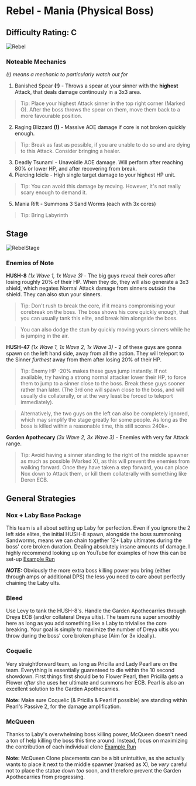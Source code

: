 # Rebel - Mania (Physical Boss)
## Difficulty Rating: C

![Rebel](https://i.ibb.co/jLZgMrf/dnplayer-Nc9-Il100-BW.png)

### Noteable Mechanics
*(!) means a mechanic to particularly watch out for*
1. Banished Spear **(!)** - Throws a spear at your sinner with the **highest** Attack, that deals damage continously in a 3x3 area.
> Tip: Place your highest Attack sinner in the top right corner (Marked O). After the boss throws the spear on them, move them back to a more favourable position.
2. Raging Blizzard **(!)** - Massive AOE damage if core is not broken quickly enough.
> Tip: Break as fast as possible, if you are unable to do so and are dying to this Attack. Consider bringing a healer.
3. Deadly Tsunami - Unavoidle AOE damage. Will perform after reaching 80% or lower HP, and after recovering from break.
4. Piercing Icicle - High single target damage to your highest HP unit.
> Tip: You can avoid this damage by moving. However, it's not really scary enough to demand it.
5. Mania Rift - Summons 3 Sand Worms (each with 3x cores)
> Tip: Bring Labyrinth 

## Stage
![RebelStage](https://i.ibb.co/6DnkMKw/dnplayer-Rt-BSBg-Io4q-edit.jpg)

### Enemies of Note
**HUSH-8** *(1x Wave 1, 1x Wave 3)* - The big guys reveal their cores after losing roughly 20% of their HP. When they do, they will also generate a 3x3 shield, which negates Normal Attack damage from sinners *outside* the shield. They can also stun your sinners.
> Tip: Don't rush to break the core, if it means compromising your corebreak on the boss. The boss shows his core quickly enough, that you can usually tank this elite, and break him alongside the boss.

> You can also dodge the stun by quickly moving yours sinners while he is jumping in the air.

**HUSH-47** *(1x Wave 1, 1x Wave 2, 1x Wave 3)* - 2 of these guys are gonna spawn on the left hand side, away from all the action. They will teleport to the Sinner *furthest* away from them after losing 20% of their HP.
> Tip: Enemy HP -20% makes these guys jump instantly. If not available, try having a strong normal attacker lower their HP, to force them to jump to a sinner close to the boss. Break these guys sooner rather than later. (The 3rd one will spawn close to the boss, and will usually die collaterally, or at the very least be forced to teleport immediately).

> Alternatively, the two guys on the left can also be completely ignored, which may simplify the stage greatly for some people. As long as the boss is killed within a reasonable time, this still scores 240k+.

**Garden Apothecary** *(3x Wave 2, 3x Wave 3)* - Enemies with very far Attack range. 
> Tip: Avoid having a sinner standing to the right of the middle spawner as much as possible (Marked X), as this will prevent the enemies from walking forward. Once they have taken a step forward, you can place Nox down to Attack them, or kill them collaterally with something like Deren ECB.

## General Strategies

### Nox + Laby Base Package
This team is all about setting up Laby for perfection. Even if you ignore the 2 left side elites, the initial HUSH-8 spawn, alongside the boss summoning Sandworms, means we can chain together 12+ Laby ultimates during the boss' core broken duration. Dealing absolutely insane amounts of damage. I highly recommend looking up on YouTube for examples of how this can be set-up [Example Run](https://youtu.be/e2qZqn1JAYY) 

***NOTE:*** Obviously the more extra boss killing power you bring (either through amps or additional DPS) the less you need to care about perfectly chaining the Laby ults.

### Bleed
Use Levy to tank the HUSH-8's. Handle the Garden Apothecarries through Dreya ECB (and/or collateral Dreya ultis). The team runs super smoothly here as long as you add something like a Laby to trivialise the core breaking. Your goal is simply to maximize the number of Dreya ultis you throw during the boss' core broken phase (Aim for 3x ideally).

### Coquelic
Very straightforward team, as long as Pricilla and Lady Pearl are on the team. Everything is essentially guarenteed to die within the 10 second showdown. First things first should be to Flower Pearl, then Pricilla gets a Flower *after* she uses her ultimate and summons her ECB. Pearl is also an excellent solution to the Garden Apothecarries.

**Note:** Make sure Coquelic (& Pricilla & Pearl if possible) are standing within Pearl's Passive 2, for the damage amplification. 


### McQueen
Thanks to Laby's overwhelming boss killing power, McQueen doesn't need a ton of help killing the boss this time around. Instead, focus on maximizing the contribution of each individual clone [Example Run](https://youtu.be/y40zEgHQrV0)

**Note:** McQueen Clone placements can be a bit unintuitive, as she actually wants to place it next to the middle spawner (marked as X), be *very* careful not to place the statue down *too* soon, and therefore prevent the Garden Apothecarries from progressing. 


